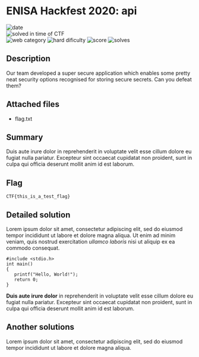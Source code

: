 # ENISA Hackfest 2020: api

![date](https://img.shields.io/badge/date-16.11.2020-brightgreen.svg)  
![solved in time of CTF](https://img.shields.io/badge/solved-in%20time%20of%20CTF-brightgreen.svg)  
![web category](https://img.shields.io/badge/category-web-lightgrey.svg)
![hard dificulty](https://img.shields.io/badge/difficulty-hard-red.svg)
![score](https://img.shields.io/badge/score-270-blue.svg)
![solves](https://img.shields.io/badge/solves-24-brightgreen.svg)

## Description
Our team developed a super secure application which enables some pretty neat security options recognised for storing secure secrets. Can you defeat them?

## Attached files
- flag.txt

## Summary
Duis aute irure dolor in reprehenderit in voluptate velit esse cillum dolore eu fugiat nulla pariatur. Excepteur sint occaecat cupidatat non proident, sunt in culpa qui officia deserunt mollit anim id est laborum.

## Flag
```
CTF{this_is_a_test_flag}
```

## Detailed solution
Lorem ipsum dolor sit amet, consectetur adipiscing elit, sed do eiusmod tempor incididunt ut labore et dolore magna aliqua. Ut enim ad minim veniam, quis nostrud exercitation *ullamco laboris* nisi ut aliquip ex ea commodo consequat.

```
#include <stdio.h>
int main()
{
   printf("Hello, World!");
   return 0;
}
```

**Duis aute irure dolor** in reprehenderit in voluptate velit esse cillum dolore eu fugiat nulla pariatur. Excepteur sint occaecat cupidatat non proident, sunt in culpa qui officia deserunt mollit anim id est laborum.

## Another solutions
Lorem ipsum dolor sit amet, consectetur adipiscing elit, sed do eiusmod tempor incididunt ut labore et dolore magna aliqua.
